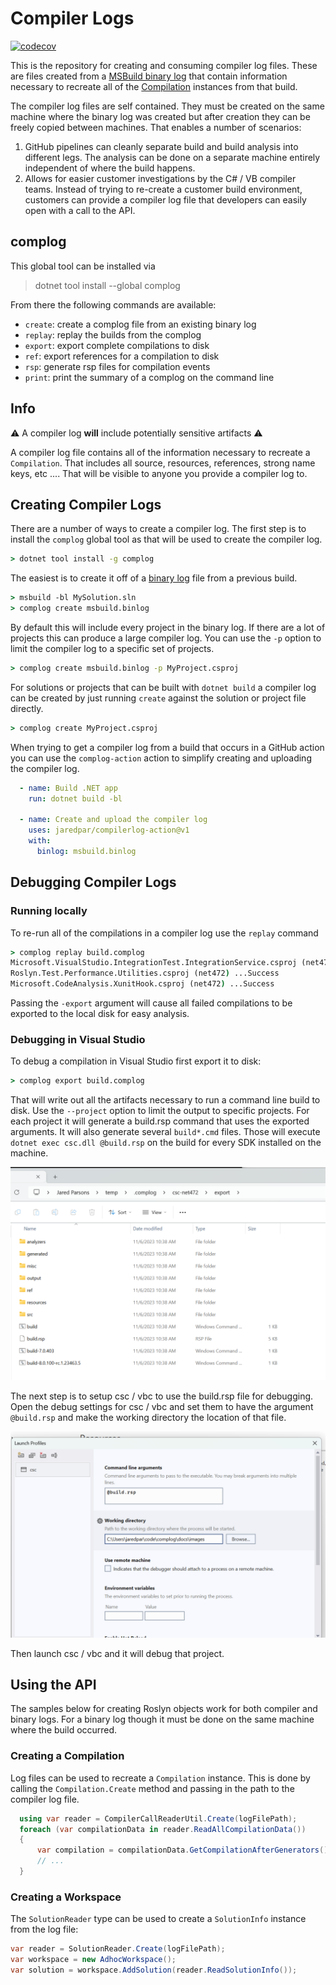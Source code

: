 # Compiler Logs

[![codecov](https://codecov.io/gh/jaredpar/complog/graph/badge.svg?token=MIM7Y2JZ5G)](https://codecov.io/gh/jaredpar/complog)

This is the repository for creating and consuming compiler log files. These are files created from a [MSBuild binary log](https://github.com/KirillOsenkov/MSBuildStructuredLog) that contain information necessary to recreate all of the [Compilation](https://docs.microsoft.com/en-us/dotnet/api/microsoft.codeanalysis.compilation?view=roslyn-dotnet-4.2.0) instances from that build. 

The compiler log files are self contained. They must be created on the same machine where the binary log was created but after creation they can be freely copied between machines. That enables a number of scenarios:

1. GitHub pipelines can cleanly separate build and build analysis into different legs. The analysis can be done on a separate machine entirely independent of where the build happens.
1. Allows for easier customer investigations by the C# / VB compiler teams. Instead of trying to re-create a customer build environment, customers can provide a compiler log file that developers can easily open with a call to the API.

## complog

This global tool can be installed via 

> dotnet tool install --global complog

From there the following commands are available:

- `create`: create a complog file from an existing binary log
- `replay`: replay the builds from the complog
- `export`: export complete compilations to disk
- `ref`: export references for a compilation to disk
- `rsp`: generate rsp files for compilation events
- `print`: print the summary of a complog on the command line

## Info

:warning: A compiler log **will** include potentially sensitive artifacts :warning:

A compiler log file contains all of the information necessary to recreate a `Compilation`. That includes all source, resources, references, strong name keys, etc .... That will be visible to anyone you provide a compiler log to.

## Creating Compiler Logs
There are a number of ways to create a compiler log. The first step is to install the `complog` global tool as that will be used to create the compiler log.

```cmd
> dotnet tool install -g complog
```

The easiest is to create it off of a [binary log](https://github.com/dotnet/msbuild/blob/main/documentation/wiki/Binary-Log.md) file from a previous build.

```cmd
> msbuild -bl MySolution.sln
> complog create msbuild.binlog
```

By default this will include every project in the binary log. If there are a lot of projects this can produce a large compiler log. You can use the `-p` option to limit the compiler log to a specific set of projects.

```cmd
> complog create msbuild.binlog -p MyProject.csproj
```

For solutions or projects that can be built with `dotnet build` a compiler log can be created by just running `create` against the solution or project file directly.

```cmd
> complog create MyProject.csproj
```

When trying to get a compiler log from a build that occurs in a GitHub action you can use the `complog-action` action to simplify creating and uploading the compiler log.

```yml
  - name: Build .NET app
    run: dotnet build -bl

  - name: Create and upload the compiler log
    uses: jaredpar/compilerlog-action@v1
    with:
      binlog: msbuild.binlog
```

## Debugging Compiler Logs

### Running locally

To re-run all of the compilations in a compiler log use the `replay` command

```cmd
> complog replay build.complog
Microsoft.VisualStudio.IntegrationTest.IntegrationService.csproj (net472) ...Success
Roslyn.Test.Performance.Utilities.csproj (net472) ...Success
Microsoft.CodeAnalysis.XunitHook.csproj (net472) ...Success
```

Passing the `-export` argument will cause all failed compilations to be exported to the local disk for easy analysis.

### Debugging in Visual Studio

To debug a compilation in Visual Studio first export it to disk:

```cmd
> complog export build.complog
```

That will write out all the artifacts necessary to run a command line build to disk. Use the `--project` option to limit the output to specific projects. For each project it will generate a build.rsp command that uses the exported arguments. It will also generate several `build*.cmd` files. Those will execute `dotnet exec csc.dll @build.rsp` on the build for every SDK installed on the machine. 

![example of export output](/docs/images/debug-rsp-1.png)

The next step is to setup csc / vbc to use the build.rsp file for debugging. Open the debug settings for csc / vbc and set them to have the argument `@build.rsp` and make the working directory the location of that file.

![example of debug settnigs](/docs/images/debug-rsp-2.png)

Then launch csc / vbc and it will debug that project.

## Using the API

The samples below for creating Roslyn objects work for both compiler and binary logs. For a binary log though it must be done on the same machine where the build occurred.

### Creating a Compilation

Log files can be used to recreate a `Compilation` instance. This is done by calling the `Compilation.Create` method and passing in the path to the compiler log file.

```csharp
  using var reader = CompilerCallReaderUtil.Create(logFilePath);
  foreach (var compilationData in reader.ReadAllCompilationData())
  {
      var compilation = compilationData.GetCompilationAfterGenerators();
      // ...
  }
```

### Creating a Workspace

The `SolutionReader` type can be used to create a `SolutionInfo` instance from the log file:

```csharp
var reader = SolutionReader.Create(logFilePath);
var workspace = new AdhocWorkspace();
var solution = workspace.AddSolution(reader.ReadSolutionInfo());
```

